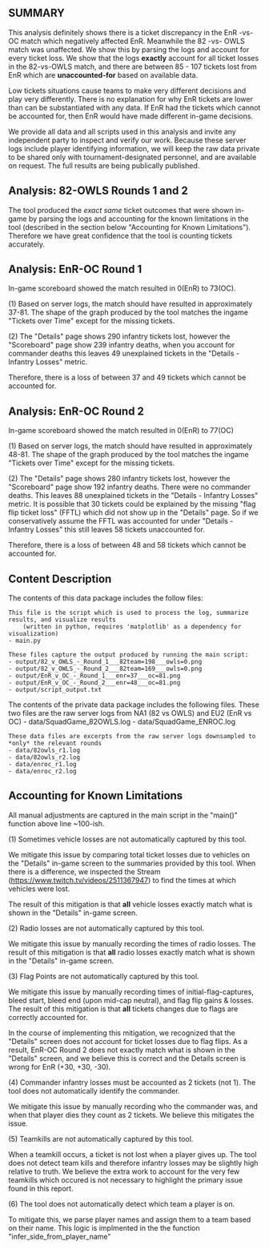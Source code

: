 ## SUMMARY
This analysis definitely shows there is a ticket discrepancy in the EnR -vs- OC match which negatively affected EnR. Meanwhile the 82 -vs- OWLS match was unaffected. We show this by parsing the logs and account for every ticket loss. We show that the logs **exactly** account for all ticket losses in the 82-vs-OWLS match, and there are between 85 - 107 tickets lost from EnR which are **unaccounted-for** based on available data.

Low tickets situations cause teams to make very different decisions and play very differently. There is no explanation for why EnR tickets are lower than can be substantiated with any data. If EnR had the tickets which cannot be accounted for, then EnR would have made different in-game decisions.

We provide all data and all scripts used in this analysis and invite any independent party to inspect and verify our work. Because these server logs include player identifying information, we will keep the raw data private to be shared only with tournament-designated personnel, and are available on request. The full results are being publically published.


## Analysis: 82-OWLS Rounds 1 and 2
The tool produced the *exact same* ticket outcomes that were shown in-game by parsing the logs and accounting for the known limitations in the tool (described in the section below "Accounting for Known Limitations"). Therefore we have great confidence that the tool is counting tickets accurately.


## Analysis: EnR-OC Round 1
In-game scoreboard showed the match resulted in 0(EnR) to 73(OC).

(1) Based on server logs, the match should have resulted in approximately 37-81. The shape of the graph produced by the tool matches the ingame "Tickets over Time" except for the missing tickets.

(2) The "Details" page shows 290 infantry tickets lost, however the "Scoreboard" page show 239 infantry deaths, when you account for commander deaths this leaves 49 unexplained tickets in the "Details - Infantry Losses" metric.

Therefore, there is a loss of between 37 and 49 tickets which cannot be accounted for.


## Analysis: EnR-OC Round 2
In-game scoreboard showed the match resulted in 0(EnR) to 77(OC)

(1) Based on server logs, the match should have resulted in approximately 48-81. The shape of the graph produced by the tool matches the ingame "Tickets over Time" except for the missing tickets.

(2) The "Details" page shows 280 infantry tickets lost, however the "Scoreboard" page show 192 infantry deaths. There were no commander deaths. This leaves 88 unexplained tickets in the "Details - Infantry Losses" metric.
It is possible that 30 tickets could be explained by the missing "flag flip ticket loss" (FFTL) which did not show up in the "Details" page. So if we conservatively assume the FFTL was accounted for under "Details - Infantry Losses" this still leaves 58 tickets unaccounted for.

Therefore, there is a loss of between 48 and 58 tickets which cannot be accounted for.


## Content Description
The contents of this data package includes the follow files:

    This file is the script which is used to process the log, summarize results, and visualize results
        (written in python, requires 'matplotlib' as a dependency for visualization)
    - main.py

    These files capture the output produced by running the main script:
    - output/82_v_OWLS_-_Round_1___82team=198___owls=0.png
    - output/82_v_OWLS_-_Round_2___82team=169___owls=0.png
    - output/EnR_v_OC_-_Round_1___enr=37___oc=81.png
    - output/EnR_v_OC_-_Round_2___enr=48___oc=81.png
    - output/script_output.txt

The contents of the private data package includes the following files.
    These two files are the raw server logs from NA1 (82 vs OWLS) and EU2 (EnR vs OC)
    - data/SquadGame_82OWLS.log
    - data/SquadGame_ENROC.log

    These data files are excerpts from the raw server logs downsampled to *only* the relevant rounds
    - data/82owls_r1.log
    - data/82owls_r2.log
    - data/enroc_r1.log
    - data/enroc_r2.log


## Accounting for Known Limitations
All manual adjustments are captured in the main script in the "main()" function above line ~100-ish.

(1) Sometimes vehicle losses are not automatically captured by this tool.

We mitigate this issue by comparing total ticket losses due to vehicles on the "Details" in-game screen to the summaries provided by this tool. When there is a difference, we inspected the Stream (https://www.twitch.tv/videos/2511367947) to find the times at which vehicles were lost. 

The result of this mitigation is that **all** vehicle losses exactly match what is shown in the "Details" in-game screen.


(2) Radio losses are not automatically captured by this tool.

We mitigate this issue by manually recording the times of radio losses. The result of this mitigation is that **all** radio losses exactly match what is shown in the "Details" in-game screen.

(3) Flag Points are not automatically captured by this tool.

We mitigate this issue by manually recording times of initial-flag-captures, bleed start, bleed end (upon mid-cap neutral), and flag flip gains & losses. The result of this mitigation is that **all** tickets changes due to flags are correctly accounted for.

In the course of implementing this mitigation, we recognized that the "Details" screen does not account for ticket losses due to flag flips. As a result, EnR-OC Round 2 does not exactly match what is shown in the "Details" screen, and we believe this is correct and the Details screen is wrong for EnR (+30, +30, -30).

(4) Commander infantry losses must be accounted as 2 tickets (not 1). The tool does not automatically identify the commander.

We mitigate this issue by manually recording who the commander was, and when that player dies they count as 2 tickets. We believe this mitigates the issue.

(5) Teamkills are not automatically captured by this tool.

When a teamkill occurs, a ticket is not lost when a player gives up. The tool does not detect team kills and therefore infantry losses may be slightly high relative to truth. We believe the extra work to account for the very few teamkills which occured is not necessary to highlight the primary issue found in this report.

(6) The tool does not automatically detect which team a player is on.

To mitigate this, we parse player names and assign them to a team based on their name. This logic is implmented in the the function "infer_side_from_player_name"
